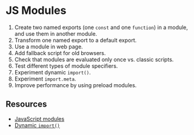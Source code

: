# JS Modules

1. Create two named exports (one `const` and one `function`) in a module, and use them in another module.
2. Transform one named export to a default export.
3. Use a module in web page.
4. Add fallback script for old browsers.
5. Check that modules are evaluated only once vs. classic scripts.
6. Test different types of module specifiers.
7. Experiment dynamic `import()`.
8. Experiment `import.meta`.
9. Improve performance by using preload modules.

## Resources

- [JavaScript modules](https://v8.dev/features/modules)
- [Dynamic `import()`](https://v8.dev/features/dynamic-import)
